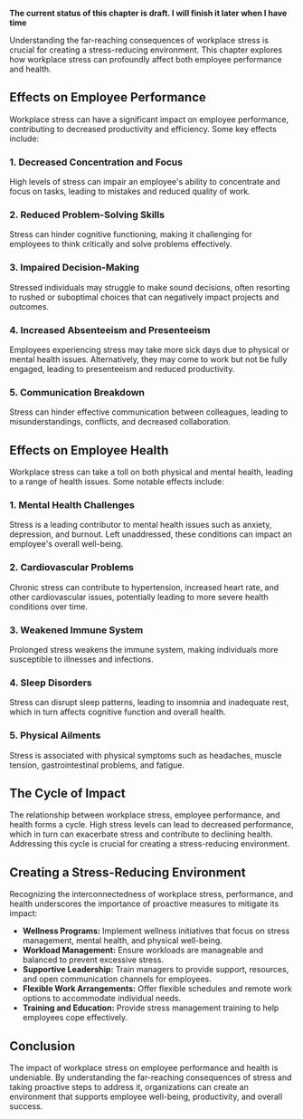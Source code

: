 **The current status of this chapter is draft. I will finish it later when I have time**

Understanding the far-reaching consequences of workplace stress is crucial for creating a stress-reducing environment. This chapter explores how workplace stress can profoundly affect both employee performance and health.

**Effects on Employee Performance**
-----------------------------------

Workplace stress can have a significant impact on employee performance, contributing to decreased productivity and efficiency. Some key effects include:

### **1. Decreased Concentration and Focus**

High levels of stress can impair an employee's ability to concentrate and focus on tasks, leading to mistakes and reduced quality of work.

### **2. Reduced Problem-Solving Skills**

Stress can hinder cognitive functioning, making it challenging for employees to think critically and solve problems effectively.

### **3. Impaired Decision-Making**

Stressed individuals may struggle to make sound decisions, often resorting to rushed or suboptimal choices that can negatively impact projects and outcomes.

### **4. Increased Absenteeism and Presenteeism**

Employees experiencing stress may take more sick days due to physical or mental health issues. Alternatively, they may come to work but not be fully engaged, leading to presenteeism and reduced productivity.

### **5. Communication Breakdown**

Stress can hinder effective communication between colleagues, leading to misunderstandings, conflicts, and decreased collaboration.

**Effects on Employee Health**
------------------------------

Workplace stress can take a toll on both physical and mental health, leading to a range of health issues. Some notable effects include:

### **1. Mental Health Challenges**

Stress is a leading contributor to mental health issues such as anxiety, depression, and burnout. Left unaddressed, these conditions can impact an employee's overall well-being.

### **2. Cardiovascular Problems**

Chronic stress can contribute to hypertension, increased heart rate, and other cardiovascular issues, potentially leading to more severe health conditions over time.

### **3. Weakened Immune System**

Prolonged stress weakens the immune system, making individuals more susceptible to illnesses and infections.

### **4. Sleep Disorders**

Stress can disrupt sleep patterns, leading to insomnia and inadequate rest, which in turn affects cognitive function and overall health.

### **5. Physical Ailments**

Stress is associated with physical symptoms such as headaches, muscle tension, gastrointestinal problems, and fatigue.

**The Cycle of Impact**
-----------------------

The relationship between workplace stress, employee performance, and health forms a cycle. High stress levels can lead to decreased performance, which in turn can exacerbate stress and contribute to declining health. Addressing this cycle is crucial for creating a stress-reducing environment.

**Creating a Stress-Reducing Environment**
------------------------------------------

Recognizing the interconnectedness of workplace stress, performance, and health underscores the importance of proactive measures to mitigate its impact:

* **Wellness Programs:** Implement wellness initiatives that focus on stress management, mental health, and physical well-being.
* **Workload Management:** Ensure workloads are manageable and balanced to prevent excessive stress.
* **Supportive Leadership:** Train managers to provide support, resources, and open communication channels for employees.
* **Flexible Work Arrangements:** Offer flexible schedules and remote work options to accommodate individual needs.
* **Training and Education:** Provide stress management training to help employees cope effectively.

**Conclusion**
--------------

The impact of workplace stress on employee performance and health is undeniable. By understanding the far-reaching consequences of stress and taking proactive steps to address it, organizations can create an environment that supports employee well-being, productivity, and overall success.

